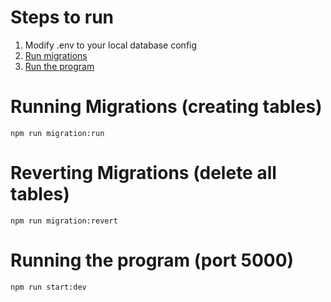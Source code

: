 # Steps to run
1. Modify .env to your local database config  
2. [Run migrations](#running-migrations-creating-tables)  
3. [Run the program](#running-the-program-port-5000) 

# Running Migrations (creating tables)
`npm run migration:run`

# Reverting Migrations (delete all tables)
`npm run migration:revert`

# Running the program (port 5000)
`npm run start:dev`
